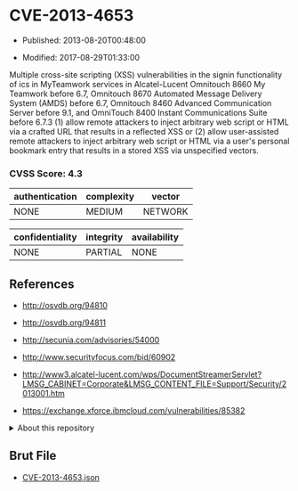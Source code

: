 # CVE-2013-4653

- Published: 2013-08-20T00:48:00

- Modified: 2017-08-29T01:33:00

Multiple cross-site scripting (XSS) vulnerabilities in the signin functionality of ics in MyTeamwork services in Alcatel-Lucent Omnitouch 8660 My Teamwork before 6.7, Omnitouch 8670 Automated Message Delivery System (AMDS) before 6.7, Omnitouch 8460 Advanced Communication Server before 9.1, and OmniTouch 8400 Instant Communications Suite before 6.7.3 (1) allow remote attackers to inject arbitrary web script or HTML via a crafted URL that results in a reflected XSS or (2) allow user-assisted remote attackers to inject arbitrary web script or HTML via a user's personal bookmark entry that results in a stored XSS via unspecified vectors.

### CVSS Score: **4.3**

| authentication | complexity | vector |
| --- | --- | --- |
| NONE | MEDIUM | NETWORK |

| confidentiality | integrity | availability |
| --- | --- | --- |
| NONE | PARTIAL | NONE |

## References

* http://osvdb.org/94810

* http://osvdb.org/94811

* http://secunia.com/advisories/54000

* http://www.securityfocus.com/bid/60902

* http://www3.alcatel-lucent.com/wps/DocumentStreamerServlet?LMSG_CABINET=Corporate&LMSG_CONTENT_FILE=Support/Security/2013001.htm

* https://exchange.xforce.ibmcloud.com/vulnerabilities/85382

<details>
<summary>About this repository</summary> 

  This repository is part of the project [Live Hack CVE](https://github.com/Live-Hack-CVE). Main website can be found [www.live-hack.org](https://www.live-hack.org) 
  
  Made by [Sn0wAlice](https://github.com/Sn0wAlice) for the people that care about security and need to have a feed of the latest CVEs. Hope you enjoy it, don't forget to star the repo and follow me on [Twitter](https://twitter.com/Sn0wAlice) and [Github](https://github.com/Sn0wAlice). And that is my [personnal website](https://www.alice-snow.me/)

  - [Home Page](https://github.com/Live-Hack-CVE)
  - [Framework](https://github.com/Live-Hack-CVE/cve-framework)
  - [CVE database](https://github.com/Live-Hack-CVE/full_database)
  - [Changelog](https://github.com/Live-Hack-CVE/Changelog)
</details>

## Brut File

* [CVE-2013-4653.json](https://raw.githubusercontent.com/Live-Hack-CVE/full_database/main/cves/2013/CVE-2013-4653.json)

